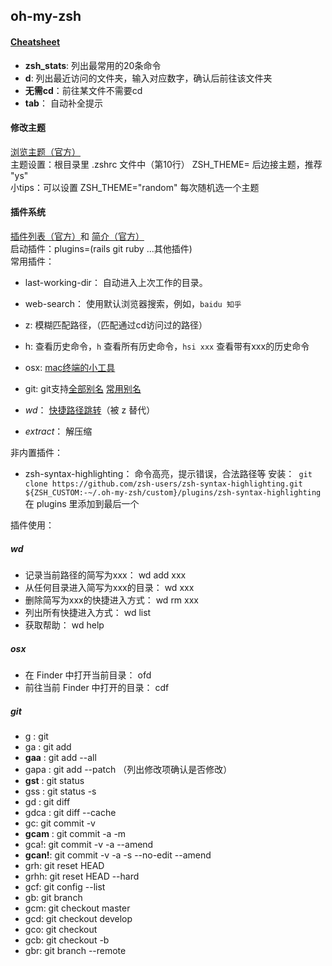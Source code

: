 ## oh-my-zsh

#### [Cheatsheet](https://github.com/robbyrussell/oh-my-zsh/wiki/Cheatsheet)
- **zsh_stats**: 列出最常用的20条命令
- **d**: 列出最近访问的文件夹，输入对应数字，确认后前往该文件夹
- **无需cd**：前往某文件不需要cd
- **tab**： 自动补全提示

#### 修改主题
[浏览主题（官方）](https://github.com/robbyrussell/oh-my-zsh/wiki/themes)  
主题设置：根目录里 .zshrc 文件中（第10行） ZSH_THEME= 后边接主题，推荐 "ys"  
小tips：可以设置 ZSH_THEME="random" 每次随机选一个主题  

#### 插件系统
[插件列表（官方）](https://github.com/robbyrussell/oh-my-zsh/tree/master/plugins)和 [简介（官方）](https://github.com/robbyrussell/oh-my-zsh/wiki/Plugins)  
启动插件：plugins=(rails git ruby ...其他插件)  
常用插件：
- last-working-dir： 自动进入上次工作的目录。
- web-search： 使用默认浏览器搜索，例如，`baidu 知乎`
- z: 模糊匹配路径，（匹配通过cd访问过的路径）
- h: 查看历史命令，`h` 查看所有历史命令，`hsi xxx` 查看带有xxx的历史命令
- osx: [mac终端的小工具](#osx)
- git: git支持[全部别名](https://github.com/robbyrussell/oh-my-zsh/wiki/Plugin:git) [常用别名](#git)


- *wd*： [快捷路径跳转](#wd)（被 z 替代）
- *extract*： 解压缩

非内置插件：
- zsh-syntax-highlighting： 命令高亮，提示错误，合法路径等
安装：` git clone https://github.com/zsh-users/zsh-syntax-highlighting.git ${ZSH_CUSTOM:-~/.oh-my-zsh/custom}/plugins/zsh-syntax-highlighting`
在 plugins 里添加到最后一个


插件使用：
##### wd
- 记录当前路径的简写为xxx： wd add xxx
- 从任何目录进入简写为xxx的目录： wd xxx
- 删除简写为xxx的快捷进入方式： wd rm xxx
- 列出所有快捷进入方式： wd list
- 获取帮助： wd help

##### osx
- 在 Finder 中打开当前目录： ofd
- 前往当前 Finder 中打开的目录： cdf

##### git
- g : git
- ga : git add
- **gaa** : git add --all
- gapa : git add --patch （列出修改项确认是否修改）
- **gst** : git status
- gss : git status -s
- gd : git diff
- gdca : git diff --cache
- gc: git commit -v
- **gcam** : git commit -a -m
- gca!:	git commit -v -a --amend
- **gcan!**: git commit -v -a -s --no-edit --amend
- grh: git reset HEAD
- grhh: git reset HEAD --hard
- gcf: git config --list
- gb: git branch
- gcm: git checkout master
- gcd: git checkout develop
- gco: git checkout
- gcb: git checkout -b
- gbr: git branch --remote
